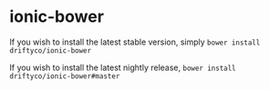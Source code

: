 # ionic-bower

If you wish to install the latest stable version, simply `bower install driftyco/ionic-bower`

If you wish to install the latest nightly release, `bower install driftyco/ionic-bower#master`
